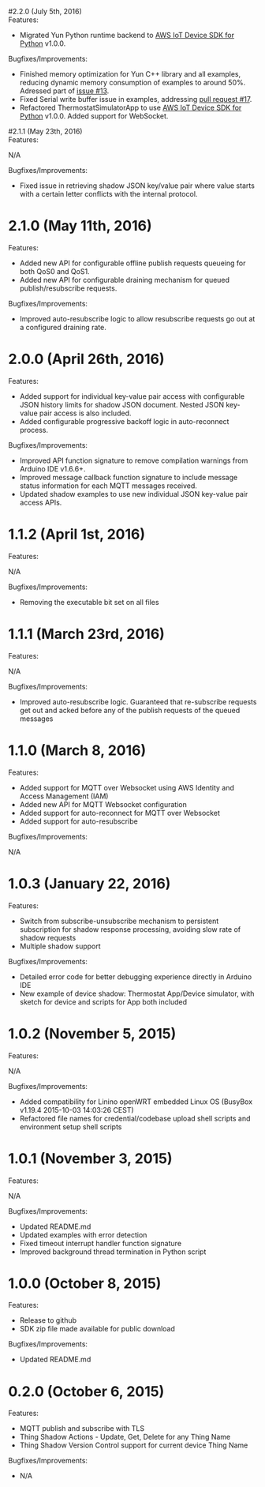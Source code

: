 #2.2.0 (July 5th, 2016)  
Features:

* Migrated Yun Python runtime backend to [AWS IoT Device SDK for Python](https://github.com/aws/aws-iot-device-sdk-python) v1.0.0.  

Bugfixes/Improvements:  

* Finished memory optimization for Yun C++ library and all examples, reducing dynamic memory consumption of examples to around 50%. Adressed part of [issue #13](https://github.com/aws/aws-iot-device-sdk-arduino-yun/issues/13).  
* Fixed Serial write buffer issue in examples, addressing [pull request #17](https://github.com/aws/aws-iot-device-sdk-arduino-yun/pull/17).  
* Refactored ThermostatSimulatorApp to use [AWS IoT Device SDK for Python](https://github.com/aws/aws-iot-device-sdk-python) v1.0.0. Added support for WebSocket.  

#2.1.1 (May 23th, 2016)  
Features:  

N/A  

Bugfixes/Improvements:  

* Fixed issue in retrieving shadow JSON key/value pair where value starts with a certain letter conflicts with the internal protocol.

# 2.1.0 (May 11th, 2016)  
Features:  

* Added new API for configurable offline publish requests queueing for both QoS0 and QoS1.  
* Added new API for configurable draining mechanism for queued publish/resubscribe requests.  

Bugfixes/Improvements:  

* Improved auto-resubscribe logic to allow resubscribe requests go out at a configured draining rate.  

# 2.0.0 (April 26th, 2016)
Features:  

* Added support for individual key-value pair access with configurable JSON history limits for shadow JSON document. Nested JSON key-value pair access is also included.  
* Added configurable progressive backoff logic in auto-reconnect process.  

Bugfixes/Improvements:  

* Improved API function signature to remove compilation warnings from Arduino IDE v1.6.6+.  
* Improved message callback function signature to include message status information for each MQTT messages received.  
* Updated shadow examples to use new individual JSON key-value pair access APIs.  

# 1.1.2 (April 1st, 2016)
Features:  

N/A

Bugfixes/Improvements:

* Removing the executable bit set on all files 

# 1.1.1 (March 23rd, 2016)
Features:  

N/A

Bugfixes/Improvements:

* Improved auto-resubscribe logic. Guaranteed that re-subscribe requests get out and acked before any of the publish requests of the queued messages

# 1.1.0 (March 8, 2016)
Features:

* Added support for MQTT over Websocket using AWS Identity and Access Management (IAM)
* Added new API for MQTT Websocket configuration
* Added support for auto-reconnect for MQTT over Websocket
* Added support for auto-resubscribe

Bugfixes/Improvements:

N/A

# 1.0.3 (January 22, 2016)
Features:

* Switch from subscribe-unsubscribe mechanism to persistent subscription for shadow response processing, avoiding slow rate of shadow requests
* Multiple shadow support

Bugfixes/Improvements:

* Detailed error code for better debugging experience directly in Arduino IDE
* New example of device shadow: Thermostat App/Device simulator, with sketch for device and scripts for App both included

# 1.0.2 (November 5, 2015)
Features:

N/A

Bugfixes/Improvements:

* Added compatibility for Linino openWRT embedded Linux OS (BusyBox v1.19.4 2015-10-03 14:03:26 CEST)
* Refactored file names for credential/codebase upload shell scripts and environment setup shell scripts

# 1.0.1 (November 3, 2015)
Features:

N/A

Bugfixes/Improvements:

* Updated README.md
* Updated examples with error detection
* Fixed timeout interrupt handler function signature
* Improved background thread termination in Python script

# 1.0.0 (October 8, 2015)
Features:

* Release to github
* SDK zip file made available for public download

Bugfixes/Improvements:

* Updated README.md

# 0.2.0 (October 6, 2015)
Features:

* MQTT publish and subscribe with TLS
* Thing Shadow Actions - Update, Get, Delete for any Thing Name
* Thing Shadow Version Control support for current device Thing Name

Bugfixes/Improvements:

* N/A
